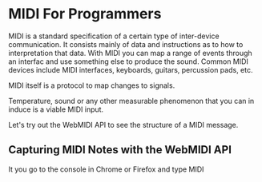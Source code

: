 # MIDI For Programmers

MIDI is a standard specification of a certain type of inter-device communication. It consists mainly of data and instructions as to how to interpretation that data. With MIDI you can map a range of events through an interfac and use something else to produce the sound.  Common MIDI devices include MIDI interfaces, keyboards, guitars, percussion pads, etc.

MIDI itself is a protocol to map changes to signals. 

Temperature, sound or any other measurable phenomenon that you can in induce is a viable MIDI input.

Let's try out the WebMIDI API to see the structure of a MIDI message.

## Capturing MIDI Notes with the WebMIDI API

It you go to the console in Chrome or Firefox and type MIDI
